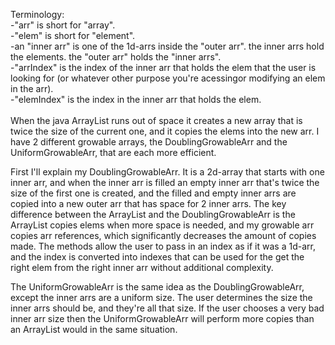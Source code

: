 Terminology:
<br/>-"arr" is short for "array".
<br/>-"elem" is short for "element".
<br/>-an "inner arr" is one of the 1d-arrs inside the "outer arr". the inner arrs
hold the elements. the "outer arr" holds the "inner arrs".
<br/>-"arrIndex" is the index of the inner arr that holds the elem that the user is looking for
(or whatever other purpose you're acessingor modifying an elem in the arr).
<br/>-"elemIndex" is the index in the inner arr that holds the elem.
<br/>
<br/>
When the java ArrayList runs out of space it creates a new array that is twice the size of the
current one, and it copies the elems into the new arr. I have 2 different growable arrays,
the DoublingGrowableArr and the UniformGrowableArr, that are each more efficient.

First I'll explain my DoublingGrowableArr. It is a 2d-array that starts with one inner arr,
and when the inner arr is filled an empty inner arr that's twice the size of the first one
is created, and the filled and empty inner arrs are copied into a new
outer arr that has space for 2 inner arrs. The key difference between the ArrayList and the
DoublingGrowableArr is the ArrayList copies elems when more space is needed, and my growable arr
copies arr references, which significantly decreases the amount of
copies made.
The methods allow the user to pass in an index as if it was a 1d-arr, and the index
is converted into indexes that can be used for the get the right elem from the right
inner arr without additional complexity.
 
The UniformGrowableArr is the same idea as the DoublingGrowableArr, except the inner arrs are a
uniform size. The user determines the size the inner arrs should be, and they're all that size.
If the user chooses a very bad inner arr size then the UniformGrowableArr will perform more copies
than an ArrayList would in the same situation.
